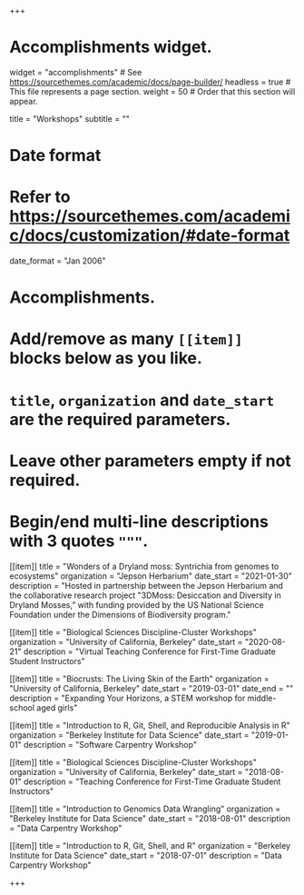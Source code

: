 +++
# Accomplishments widget.
widget = "accomplishments"  # See https://sourcethemes.com/academic/docs/page-builder/
headless = true  # This file represents a page section.
weight = 50  # Order that this section will appear.

title = "Workshops"
subtitle = ""

# Date format
#   Refer to https://sourcethemes.com/academic/docs/customization/#date-format
date_format = "Jan 2006"

# Accomplishments.
#   Add/remove as many `[[item]]` blocks below as you like.
#   `title`, `organization` and `date_start` are the required parameters.
#   Leave other parameters empty if not required.
#   Begin/end multi-line descriptions with 3 quotes `"""`.

[[item]]
  title = "Wonders of a Dryland moss: Syntrichia from genomes to ecosystems"
  organization = "Jepson Herbarium"
  date_start = "2021-01-30"
  description = "Hosted in partnership between the Jepson Herbarium and the collaborative research project "3DMoss: Desiccation and Diversity in Dryland Mosses,” with funding provided by the US National Science Foundation under the Dimensions of Biodiversity program."
  
  
[[item]]
  title = "Biological Sciences Discipline-Cluster Workshops"
  organization = "University of California, Berkeley"
  date_start = "2020-08-21"
  description = "Virtual Teaching Conference for First-Time Graduate Student Instructors"

[[item]]
  title = "Biocrusts: The Living Skin of the Earth"
  organization = "University of California, Berkeley"
  date_start = "2019-03-01"
  date_end = ""
  description = "Expanding Your Horizons, a STEM workshop for middle-school aged girls"

[[item]]
  title = "Introduction to R, Git, Shell, and Reproducible Analysis in R"
  organization = "Berkeley Institute for Data Science"
  date_start = "2019-01-01"
  description = "Software Carpentry Workshop"

[[item]]
  title = "Biological Sciences Discipline-Cluster Workshops"
  organization = "University of California, Berkeley"
  date_start = "2018-08-01"
  description = "Teaching Conference for First-Time Graduate Student Instructors"

[[item]]
  title = "Introduction to Genomics Data Wrangling"
  organization = "Berkeley Institute for Data Science"
  date_start = "2018-08-01"
  description = "Data Carpentry Workshop"
  
[[item]]
  title = "Introduction to R, Git, Shell, and R"
  organization = "Berkeley Institute for Data Science"
  date_start = "2018-07-01"
  description = "Data Carpentry Workshop"

+++

